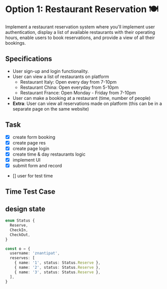 # Option 1: Restaurant Reservation 🍽️

Implement a restaurant reservation system where you'll implement user authentication, display a list of available restaurants with their operating hours, enable users to book reservations, and provide a view of all their bookings.

## Specifications

- User sign-up and login functionality.
- User can view a list of restaurants on platform
  - Restaurant Italy: Open every day from 7-10pm
  - Restaurant China: Open everyday from 5-10pm
  - Restaurant France: Open Monday - Friday from 7-10pm
- User can make a booking at a restaurant (time, number of people)
- **Extra**: User can view all reservations made on platform (this can be in a separate page on the same website)

## Task

- [x] create form booking
- [x] create page res
- [x] create page login
- [x] create time & day restaurants logic
- [x] implement UI
- [x] submit form and record
- [] user for test time

## Time Test Case

## design state

```ts
enum Status {
  Reserve,
  CheckIn,
  CheckOut,
}

const o = {
  username: 'znantipat',
  reserves: [
    { name: '1', status: Status.Reserve },
    { name: '2', status: Status.Reserve },
    { name: '3', status: Status.Reserve },
  ],
}
```
